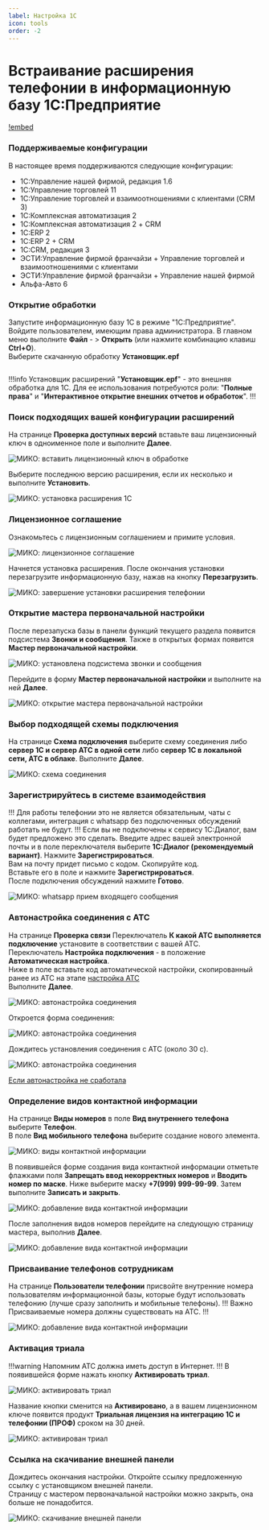 ```yaml
---
label: Настройка 1C
icon: tools
order: -2
---
```

# Встраивание расширения телефонии в информационную базу 1С:Предприятие

[!embed](https://www.youtube.com/watch?v=TyMqBHfwM5M)

### Поддерживаемые конфигурации
В настоящее время поддерживаются следующие конфигурации:

* 1С:Управление нашей фирмой, редакция 1.6
* 1С:Управление торговлей 11
* 1С:Управление торговлей и взаимоотношениями с клиентами (CRM 3)
* 1С:Комплексная автоматизация 2
* 1С:Комплексная автоматизация 2 + CRM
* 1С:ERP 2
* 1С:ERP 2 + CRM
* 1С:CRM, редакция 3
* ЭСТИ:Управление фирмой франчайзи + Управление торговлей и взаимоотношениями с клиентами
* ЭСТИ:Управление фирмой франчайзи + Управление нашей фирмой
* Альфа-Авто 6

### Открытие обработки
Запустите информационную базу 1С в режиме "1С:Предприятие". Войдите пользователем, имеющим права администратора.
В главном меню выполните **Файл** - > **Открыть** (или нажмите комбинацию клавиш **Ctrl+O**). <br>
Выберите скачанную обработку **Установщик.epf**

<img class="miko-shadow img-zoomable"  
    src="/assets/mango/mango_23.png"
    data-original="/assets/mango/mango_23.png"
    srcset="/assets/mango/mango_23_prev.png 1x, /assets/mango/mango_23.png 2x" 
    alt=""
/> 

!!!info Установщик расширений
"**Установщик.epf**" - это внешняя обработка для 1С. Для ее использования потребуются роли: "**Полные права**" и 
"**Интерактивное открытие внешних отчетов и обработок**".
!!!

### Поиск подходящих вашей конфигурации расширений
На странице **Проверка доступных версий** вставьте ваш лицензионный ключ в одноименное поле и выполните **Далее**.

<img class="miko-shadow img-zoomable"  
    src="/assets/mango/mango_24.png"
    data-original="/assets/mango/mango_24.png"
    srcset="/assets/mango/mango_24_prev.png 1x, /assets/mango/mango_24.png 2x" 
    alt="МИКО: вставить лицензионный ключ в обработке"
/> 

Выберите последнюю версию расширения, если их несколько и выполните **Установить**.

<img class="miko-shadow img-zoomable"  
    src="/assets/mango/mango_37.png"
    data-original="/assets/mango/mango_37.png"
    srcset="/assets/mango/mango_37_prev.png 1x, /assets/mango/mango_37.png 2x" 
    alt="МИКО: установка расширения 1С"
/> 

### Лицензионное соглашение
Ознакомьтесь с лицензионным соглашением и примите условия.

<img class="miko-shadow img-zoomable"  
    src="/assets/mango/mango_25.png"
    data-original="/assets/mango/mango_25.png"
    srcset="/assets/mango/mango_25_prev.png 1x, /assets/mango/mango_25.png 2x" 
    alt="МИКО: лицензионное соглашение"
/> 

Начнется установка расширения. После окончания установки перезагрузите информационную базу, нажав на кнопку **Перезагрузить**.

<img class="miko-shadow img-zoomable"  
    src="/assets/mango/mango_26.png"
    data-original="/assets/mango/mango_26.png"
    srcset="/assets/mango/mango_26_prev.png 1x, /assets/mango/mango_26.png 2x" 
    alt="МИКО: завершение установки расширения телефонии"
/> 

### Открытие мастера первоначальной настройки 
После перезапуска базы в панели функций текущего раздела появится подсистема **Звонки и сообщения**. Также в открытых формах появится **Мастер первоначальной настройки**.

<img class="miko-shadow img-zoomable"  
    src="/assets/mango/mango_27.png"
    data-original="/assets/mango/mango_27.png"
    srcset="/assets/mango/mango_27_prev.png 1x, /assets/mango/mango_27.png 2x" 
    alt="МИКО: установлена подсистема звонки и сообщения"
/> 

Перейдите в форму **Мастер первоначальной настройки** и выполните на ней **Далее**.

<img class="miko-shadow img-zoomable"  
    src="/assets/mango/mango_28.png"
    data-original="/assets/mango/mango_28.png"
    srcset="/assets/mango/mango_28_prev.png 1x, /assets/mango/mango_28.png 2x" 
    alt="МИКО: открытие мастера первоначальной настройки"
/> 

### Выбор подходящей схемы подключения
На странице **Схема подключения** выберите схему соединения либо **сервер 1С и сервер АТС в одной сети** либо **сервер 1С в локальной сети, АТС в облаке**. Выполните **Далее**.  
 
<img class="miko-shadow img-zoomable"  
    src="/assets/mango/mango_42.png"
    data-original="/assets/mango/mango_42.png"
    srcset="/assets/mango/mango_42_prev.png 1x, /assets/mango/mango_42.png 2x" 
    alt="МИКО: схема соединения"
/> 

### Зарегистрируйтесь в системе взаимодействия
!!!
Для работы телефонии это не является обязательным, чаты с коллегами, интеграция с whatsapp без подключенных обсуждений работать не будут.
!!!
Если вы не подключены к сервису 1С:Диалог, вам будет предложено это сделать. Введите адрес вашей электронной почты и в поле переключателя выберите **1С:Диалог (рекомендуемый вариант)**. Нажмите **Зарегистрироваться**. <br>
Вам на почту придет письмо с кодом. Скопируйте код. <br>
Вставьте его в поле и нажмите **Зарегистрироваться**. <br>
После подключения обсуждений нажмите **Готово**. <br>

<img class="miko-shadow play-on-hover"  
    src="/assets/mango/reg_sist_vzaim.gif"
    alt="МИКО: whatsapp прием входящего сообщения"
/> 

### Автонастройка соединения с АТС
На странице **Проверка связи** Переключатель **К какой АТС выполняется подключение** установите в соответствии с вашей АТС. <br>
Переключатель **Настройка подключения** - в положение **Автоматическая настройка**. <br>
Ниже в поле вставьте код автоматической настройки, скопированный ранее из АТС на этапе <a href='/get-started/nastroyka_ats' target="_blank">настройка АТС</a> <br>
Выполните **Далее**.

<img class="miko-shadow img-zoomable"  
    src="/assets/mango/mango_43.png"
    data-original="/assets/mango/mango_43.png"
    srcset="/assets/mango/mango_43_prev.png 1x, /assets/mango/mango_43.png 2x" 
    alt="МИКО: автонастройка соединения"
/> 

Откроется форма соединения:

<img class="miko-shadow"  
    src="/assets/mango/mango_44.png"
    alt="МИКО: автонастройка соединения"
/> 

Дождитесь установления соединения с АТС (около 30 с). 

<img class="miko-shadow"  
    src="/assets/mango/mango_45.png"
    alt="МИКО: автонастройка соединения"
/> 

<a href='/faq/avtonast_soed_ne_srab' target="_blank">Если автонастройка не сработала</a>

### Определение видов контактной информации

На странице **Виды номеров** в поле **Вид внутреннего телефона** выберите **Телефон**.  
В поле **Вид мобильного телефона** выберите создание нового элемента. 

<img class="miko-shadow img-zoomable"  
    src="/assets/mango/mango_31.png"
    data-original="/assets/mango/mango_31.png"
    srcset="/assets/mango/mango_31_prev.png 1x, /assets/mango/mango_31.png 2x" 
    alt="МИКО: виды контактной информации"
/> 

В появившейся форме создания вида контактной информации отметьте флажками поля **Запрещать ввод некорректных номеров** и **Вводить номер по маске**.
Ниже выберите маску **+7(999) 999-99-99**. Затем выполните **Записать и закрыть**.

<img class="miko-shadow img-zoomable"  
    src="/assets/mango/mango_32.png"
    data-original="/assets/mango/mango_32.png"
    srcset="/assets/mango/mango_32_prev.png 1x, /assets/mango/mango_32.png 2x" 
    alt="МИКО: добавление вида контактной информации"
/> 

После заполнения видов номеров перейдите на следующую страницу мастера, выполнив **Далее**.

<img class="miko-shadow img-zoomable"  
    src="/assets/mango/mango_33.png"
    data-original="/assets/mango/mango_33.png"
    srcset="/assets/mango/mango_33_prev.png 1x, /assets/mango/mango_33.png 2x" 
    alt="МИКО: добавление вида контактной информации"
/> 

### Присваивание телефонов сотрудникам
На странице **Пользователи телефонии** присвойте внутренние номера пользователям информационной базы, которые будут использовать телефонию (лучше сразу заполнить и мобильные телефоны).
!!! Важно
Присваиваемые номера должны существовать на АТС.
!!!

<img class="miko-shadow img-zoomable"  
    src="/assets/mango/mango_34.png"
    data-original="/assets/mango/mango_34.png"
    srcset="/assets/mango/mango_34_prev.png 1x, /assets/mango/mango_34.png 2x" 
    alt="МИКО: добавление вида контактной информации"
/> 

### Активация триала
!!!warning Напомним
АТС должна иметь доступ в Интернет.
!!!
В появившейся форме нажать кнопку **Активировать триал**.

<img class="miko-shadow"  
    src="/assets/mango/mango_46.png"
    alt="МИКО: активировать триал"
/> 

Название кнопки сменится на **Активировано**, а в вашем лицензионном ключе появится продукт **Триальная лицензия на интеграцию 1С и телефонии (ПРОФ)** сроком на 30 дней.

<img class="miko-shadow"  
    src="/assets/mango/mango_47.png"
    alt="МИКО: активирован триал"
/>

### Ссылка на скачивание внешней панели
Дождитесь окончания настройки. Откройте ссылку предложенную ссылку с установщиком внешней панели. <br>
Страницу с мастером первоначальной настройки можно закрыть, она больше не понадобится. 

<img class="miko-shadow img-zoomable"  
    src="/assets/mango/mango_35.png"
    data-original="/assets/mango/mango_35.png"
    srcset="/assets/mango/mango_35_prev.png 1x, /assets/mango/mango_35.png 2x" 
    alt="МИКО: скачивание внешней панели"
/> 
